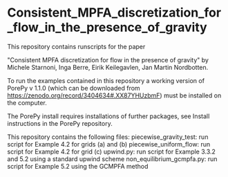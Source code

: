 # Consistent_MPFA_discretization_for_flow_in_the_presence_of_gravity

This repository contains runscripts for the paper

"Consistent MPFA discretization for flow in the presence of gravity" by Michele Starnoni, Inga Berre, Eirik Keilegavlen, Jan Martin Nordbotten.

To run the examples contained in this repository a working version of PorePy v 1.1.0 (which can be downloaded from https://zenodo.org/record/3404634#.XX87YHUzbmF) must be installed on the computer. 

The PorePy install requires installations of further packages, see Install instructions in the PorePy repository.

This repository contains the following files: 
piecewise_gravity_test: run script for Example 4.2 for grids  (a) and (b)
piecewise_uniform_flow: run script for Example 4.2 for grid (c)
upwind.py: run script for Example 3.3.2 and 5.2 using a standard upwind scheme
non_equilibrium_gcmpfa.py: run script for Example 5.2 using the GCMPFA method
